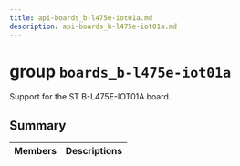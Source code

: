```yaml
---
title: api-boards_b-l475e-iot01a.md
description: api-boards_b-l475e-iot01a.md
---
```

# group `boards_b-l475e-iot01a` 

Support for the ST B-L475E-IOT01A board.

## Summary

 Members                        | Descriptions                                
--------------------------------|---------------------------------------------

